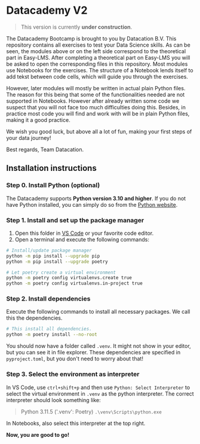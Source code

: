# Datacademy V2

> This version is currently **under construction**.

The Datacademy Bootcamp is brought to you by Datacation B.V. This repository contains all exercises to test your Data Science skills. As can be seen, the modules above or on the left side correspond to the theoretical part in Easy-LMS. After completing a theoretical part on Easy-LMS you will be asked to open the corresponding files in this repository. Most modules use Notebooks for the exercises. The structure of a Notebook lends itself to add tekst between code cells, which will guide you through the exercises.

However, later modules will mostly be written in actual plain Python files. The reason for this being that some of the functionalities needed are not supported in Notebooks. However after already written some code we suspect that you will not face too much difficulties doing this. Besides, in practice most code you will find and work with will be in plain Python files, making it a good practice.

We wish you good luck, but above all a lot of fun, making your first steps of your data journey!

Best regards, Team Datacation.

## Installation instructions

### Step 0. Install Python (optional)
The Datacademy supports **Python version 3.10 and higher**. If you do not have Python installed, you can simply do so from the [Python website](https://www.python.org/downloads/).

### Step 1. Install and set up the package manager
1. Open this folder in [VS Code](https://code.visualstudio.com/) or your favorite code editor.
2. Open a terminal and execute the following commands:

```bash
# Install/update package manager
python -m pip install --upgrade pip
python -m pip install --upgrade poetry

# Let poetry create a virtual environment
python -m poetry config virtualenvs.create true
python -m poetry config virtualenvs.in-project true
```

### Step 2. Install dependencies
Execute the following commands to install all necessary packages. We call this the dependencies. 

```bash
# This install all dependencies.
python -m poetry install --no-root
```

You should now have a folder called `.venv`. It might not show in your editor, but you can see it in file explorer. These dependencies are specified in `pyproject.toml`, but you don't need to worry about that!

### Step 3. Select the environment as interpreter
In VS Code, use `ctrl+shift+p` and then use `Python: Select Interpreter` to select the virtual environment in `.venv` as the python interpreter. The correct interpreter should look something like:

> Python 3.11.5 ('.venv': Poetry) `.\venv\Scripts\python.exe`

In Notebooks, also select this interpreter at the top right.

**Now, you are good to go!**
